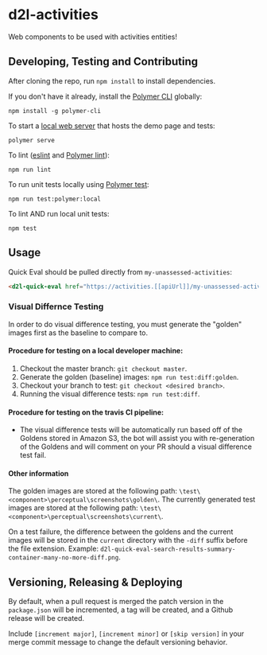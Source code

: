 # d2l-activities

Web components to be used with activities entities!

## Developing, Testing and Contributing

After cloning the repo, run `npm install` to install dependencies.

If you don't have it already, install the [Polymer CLI](https://www.polymer-project.org/3.0/docs/tools/polymer-cli) globally:

```shell
npm install -g polymer-cli
```

To start a [local web server](https://www.polymer-project.org/3.0/docs/tools/polymer-cli-commands#serve) that hosts the demo page and tests:

```shell
polymer serve
```

To lint ([eslint](http://eslint.org/) and [Polymer lint](https://www.polymer-project.org/3.0/docs/tools/polymer-cli-commands#lint)):

```shell
npm run lint
```

To run unit tests locally using [Polymer test](https://www.polymer-project.org/3.0/docs/tools/polymer-cli-commands#tests):

```shell
npm run test:polymer:local
```

To lint AND run local unit tests:

```shell
npm test
```

## Usage

Quick Eval should be pulled directly from `my-unassessed-activities`:

```html
<d2l-quick-eval href="https://activities.[[apiUrl]]/my-unassessed-activities" token="token"></d2l-quick-eval>
```

[ci-url]: https://travis-ci.org/BrightspaceUI/activities
[ci-image]: https://travis-ci.org/BrightspaceUI/activities.svg?branch=master

### Visual Differnce Testing

In order to do visual difference testing, you must generate the "golden" images first as the baseline to compare to.

#### Procedure for testing on a local developer machine:

1. Checkout the master branch: `git checkout master`.
2. Generate the golden (baseline) images: `npm run test:diff:golden`.
3. Checkout your branch to test: `git checkout <desired branch>`.
4. Running the visual difference tests: `npm run test:diff`.

#### Procedure for testing on the travis CI pipeline:
* The visual difference tests will be automatically run based off of the Goldens stored in Amazon S3, the bot will assist you with re-generation of the Goldens and will comment on your PR should a visual difference test fail.

#### Other information

The golden images are stored at the following path: `\test\<component>\perceptual\screenshots\golden\`.
The currently generated test images are stored at the following path: `\test\<component>\perceptual\screenshots\current\`.

On a test failure, the difference between the goldens and the current images will be stored in the `current` directory with the `-diff` suffix before the file extension. Example: `d2l-quick-eval-search-results-summary-container-many-no-more-diff.png`.

## Versioning, Releasing & Deploying

 By default, when a pull request is merged the patch version in the `package.json` will be incremented, a tag will be created, and a Github release will be created.

 Include `[increment major]`, `[increment minor]` or `[skip version]` in your merge commit message to change the default versioning behavior.
